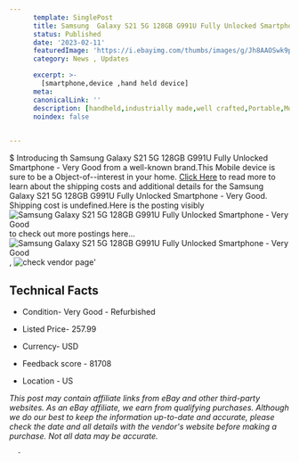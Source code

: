 ```yaml
---
      template: SinglePost
      title: Samsung  Galaxy S21 5G 128GB G991U Fully Unlocked Smartphone - Very Good
      status: Published
      date: '2023-02-11'
      featuredImage: 'https://i.ebayimg.com/thumbs/images/g/Jh8AAOSwk9pie--O/s-l225.jpg'
      category: News , Updates

      excerpt: >-
        [smartphone,device ,hand held device]
      meta:
      canonicalLink: ''
      description: [handheld,industrially made,well crafted,Portable,Mobile,Compact,Convenient,Lightweight,Maneuverable,Man-portable,Miniature,Carriable,Hand-held,Light,Holdable,Transportable,Mobile device,Pocket-sized,On-the-go,Wireless,Cordless,Compact size,Convenient size, smartphone,device ,hand held device]
      noindex: false
      

---
```

$
      Introducing th Samsung  Galaxy S21 5G 128GB G991U Fully Unlocked Smartphone - Very Good from a well-known brand.This Mobile device  is sure to be a Object-of--interest in your home. [Click Here](https://www.ebay.com/itm/254986400075?hash=item3b5e5fb14b%3Ag%3AJh8AAOSwk9pie--O&mkevt=1&mkcid=1&mkrid=711-53200-19255-0&campid=%253CePNCampaignId%253E&customid=%253CreferenceId%253E&toolid=10049) to read more to learn about the shipping costs and additional details for the Samsung  Galaxy S21 5G 128GB G991U Fully Unlocked Smartphone - Very Good. Shipping cost is undefined.Here is the posting visibly ![Samsung  Galaxy S21 5G 128GB G991U Fully Unlocked Smartphone - Very Good](https://i.ebayimg.com/thumbs/images/g/Jh8AAOSwk9pie--O/s-l225.jpg) to check out more postings here... ![Samsung  Galaxy S21 5G 128GB G991U Fully Unlocked Smartphone - Very Good](https://i.ebayimg.com/images/g/Jh8AAOSwk9pie--O/s-l960.jpg), ![check vendor page](https://origin-galleryplus.ebayimg.com/ws/web/254986400075_2_0_1/225x225.jpg,https://origin-galleryplus.ebayimg.com/ws/web/254986400075_3_0_1/225x225.jpg,https://origin-galleryplus.ebayimg.com/ws/web/254986400075_4_0_1/225x225.jpg,https://origin-galleryplus.ebayimg.com/ws/web/254986400075_5_0_1/225x225.jpg,https://origin-galleryplus.ebayimg.com/ws/web/254986400075_6_0_1/225x225.jpg)'

      

 ## Technical Facts 



     
      

 - Condition- Very Good - Refurbished 


      

 - Listed Price- 257.99 


      

 - Currency- USD 


      

 - Feedback score - 81708 


      

 - Location - US 


      
      

 *_This post may contain affiliate links from eBay and other third-party websites. As an eBay affiliate, we earn from qualifying purchases. Although we do our best to keep the information up-to-date and accurate, please check the date and all details with the vendor's website before making a purchase. Not all data may be accurate._*




      -
